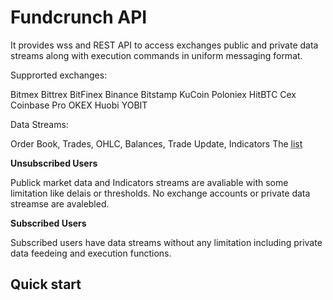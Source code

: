 # Fundcrunch API
It provides wss and REST API to access exchanges public and private data streams along with execution commands in uniform messaging format.

Supprorted exchanges: 

Bitmex Bittrex BitFinex Binance Bitstamp KuCoin Poloniex HitBTC Cex Coinbase Pro OKEX Huobi YOBIT

Data Streams:

Order Book, Trades, OHLC, Balances, Trade Update, Indicators The <abbr title="list">list</abbr>

**Unsubscribed Users**

Publick market data and Indicators streams are avaliable with some limitation like delais or thresholds. No exchange accounts or private data streamse are avalebled.  

**Subscribed Users**

Subscribed users have data streams without any limitation including private data feedeing and execution functions. 

## Quick start



